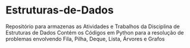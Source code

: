 # Estruturas-de-Dados
Repositório para armazenas as Atividades e Trabalhos da Disciplina de Estruturas de Dados
Contém os Códigos em Python para a resolução de problemas envolvendo Fila, Pilha, Deque, Lista, Árvores e Grafos
